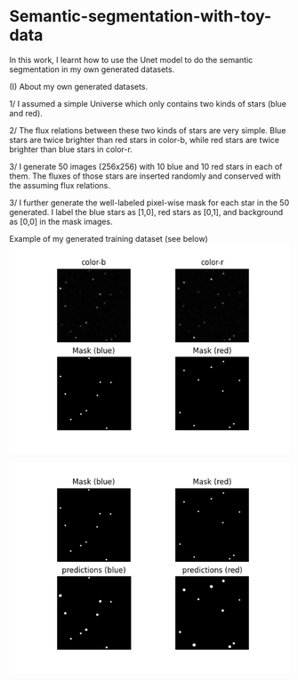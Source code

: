 # Semantic-segmentation-with-toy-data
In this work, I learnt how to use the Unet model to do the semantic segmentation in my own generated datasets. 

(I) About my own generated datasets.

1/ I assumed a simple Universe which only contains two kinds of stars (blue and red). 

2/ The flux relations between these two kinds of stars are very simple. Blue stars are twice brighter than red stars in color-b, while red stars are twice brighter than blue stars in color-r. 

3/ I generate 50 images (256x256) with 10 blue and 10 red stars in each of them. The fluxes of those stars are inserted randomly and conserved with the assuming flux relations.

3/ I further generate the well-labeled pixel-wise mask for each star in the 50 generated. I label the blue stars as [1,0], red stars as [0,1], and background as [0,0] in the mask images. 

Example of my generated training dataset (see below)
![image](https://github.com/bobby891018/Semantic-segmentation-with-toy-data/blob/master/Figures/train.png)


![image](https://github.com/bobby891018/Semantic-segmentation-with-toy-data/blob/master/Figures/results.png)
